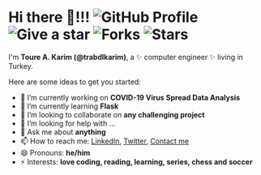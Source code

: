# Hi there 👋!!! ![GitHub Profile](https://img.shields.io/badge/github-profile-green) ![Give a star](https://img.shields.io/badge/give%20a%20star-if%20useful-blueviolet) ![Forks](https://img.shields.io/github/forks/trabdlkarim/trabdlkarim) ![Stars](https://img.shields.io/github/stars/trabdlkarim/trabdlkarim?color=red&style=plastic)


I'm **Toure A. Karim (@trabdlkarim)**, a ✨ computer engineer ✨ living in Turkey.

Here are some ideas to get you started:

- 🔭 I’m currently working on **COVID-19 Virus Spread Data Analysis**
- 🌱 I’m currently learning **Flask**
- 👯 I’m looking to collaborate on **any challenging project**
- 🤔 I’m looking for help with ...
- 💬 Ask me about **anything**
- 📫 How to reach me: [LinkedIn](https://www.linkedin.com/in/trabdlkarim/), [Twitter](https://twitter.com/trabdlkarim), [Contact me](mailto:trabdlkarim@gmail.com)
- 😄 Pronouns: **he/him**
- ⚡ Interests: **love coding, reading, learning, series, chess and soccer**

